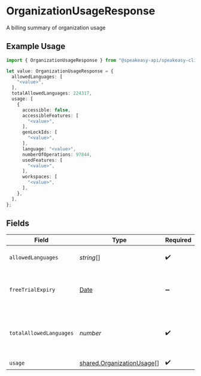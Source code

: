# OrganizationUsageResponse

A billing summary of organization usage

## Example Usage

```typescript
import { OrganizationUsageResponse } from "@speakeasy-api/speakeasy-client-sdk-typescript/sdk/models/shared";

let value: OrganizationUsageResponse = {
  allowedLanguages: [
    "<value>",
  ],
  totalAllowedLanguages: 224317,
  usage: [
    {
      accessible: false,
      accessibleFeatures: [
        "<value>",
      ],
      genLockIds: [
        "<value>",
      ],
      language: "<value>",
      numberOfOperations: 97844,
      usedFeatures: [
        "<value>",
      ],
      workspaces: [
        "<value>",
      ],
    },
  ],
};
```

## Fields

| Field                                                                                         | Type                                                                                          | Required                                                                                      | Description                                                                                   |
| --------------------------------------------------------------------------------------------- | --------------------------------------------------------------------------------------------- | --------------------------------------------------------------------------------------------- | --------------------------------------------------------------------------------------------- |
| `allowedLanguages`                                                                            | *string*[]                                                                                    | :heavy_check_mark:                                                                            | List of allowed languages                                                                     |
| `freeTrialExpiry`                                                                             | [Date](https://developer.mozilla.org/en-US/docs/Web/JavaScript/Reference/Global_Objects/Date) | :heavy_minus_sign:                                                                            | Expiry date of the free trial, will be null if no trial                                       |
| `totalAllowedLanguages`                                                                       | *number*                                                                                      | :heavy_check_mark:                                                                            | Total number of allowed languages, -1 if unlimited                                            |
| `usage`                                                                                       | [shared.OrganizationUsage](../../../sdk/models/shared/organizationusage.md)[]                 | :heavy_check_mark:                                                                            | N/A                                                                                           |